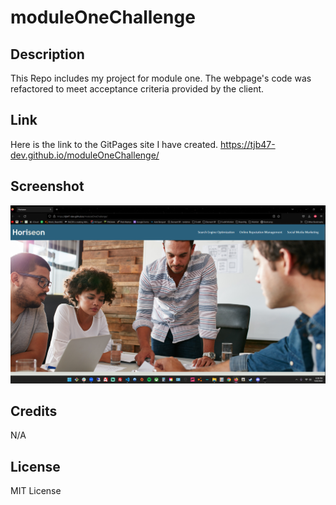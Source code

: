 # moduleOneChallenge


## Description

This Repo includes my project for module one. The webpage's code was refactored to meet acceptance criteria provided by the client. 


## Link

Here is the link to the GitPages site I have created.
https://tjb47-dev.github.io/moduleOneChallenge/

## Screenshot

![Screenshot of Horiseon Webpage.](https://raw.githubusercontent.com/tjb47-dev/moduleOneChallenge/main/assets/images/horiseon.png)

## Credits

N/A

## License

MIT License